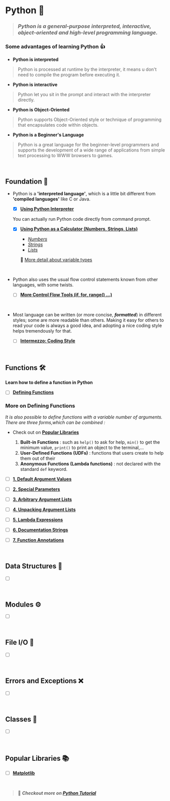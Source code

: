 # **Python** 🐍

> ### ***Python is a general-purpose interpreted, interactive, object-oriented and high-level programming language.***

### **Some advantages of learning Python** 👍

* **Python is interpreted**
> Python is processed at runtime by the interpreter, it means u don't need to compile the program before executing it.
* **Python is interactive**
>Python let you sit in the prompt and interact with the interpreter directly.
* **Python is Object-Oriented**
> Python supports Object-Oriented style or technique of programming that encapsulates code within objects.
* **Python is a Beginner's Language** 
> Python is a great language for the beginner-level programmers and supports the development of a wide range of applications from simple text processing to WWW browsers to games.

</br>

## **Foundation** 🌱

* Python is a **'interpreted language'**, which is a little bit different from **'compiled languages'** like C or Java.

    - [x] **[Using Python Interpreter](foundation/1_python_interpreter.md)**

    You can actually run Python code directly from command prompt. 

    - [x] **[Using Python as a Calculator (Numbers, Strings, Lists)](foundation/2_py_calculator.md)**
        * *[Numbers](foundation/2_py_calculator.md/#2️⃣1️⃣-number)*
        * *[Strings](foundation/2_py_calculator.md/#2️⃣2️⃣-strings)*
        * *[Lists](foundation/2_py_calculator.md/#2️⃣3️⃣-lists)*

        🔗 [More detail about variable types](https://docs.python.org/3/library/stdtypes.html#)
</br>

* Python also uses the usual flow control statements known from other languages, with some twists. 

    - [ ] **[More Control Flow Tools (if, for, range() ...)](foundation/3_control_flow.md)**

</br>

* Most language  can be written (or more concise, ***formatted***) in different styles; some are more readable than others. Making it easy for others to read your code is always a good idea, and adopting a nice coding style helps tremendously for that.

    - [ ] **[Intermezzo: Coding Style]()**

</br>

## **Functions** 🛠️

**Learn how to define a function in Python**

- [ ] **[Defining Functions]()**

### **More on Defining Functions**

*It is also possible to define functions with a variable number of arguments. There are three forms,which can be combined :*
- Check out on **[Popular Libraries](#popular-libraries)**

    1. **Built-in Functions** : such as `help()` to ask for help, `min()` to get the minimum value, `print()` to print an object to the terminal,…  
    2. **User-Defined Functions (UDFs)** : functions that users create to help them out of their
    3. **Anonymous Functions (Lambda functions)** : not declared with the standard `def` keyword.

- [ ] **[1. Default Argument Values]()**

- [ ] **[2. Special Parameters]()**

- [ ] **[3. Arbitrary Argument Lists]()**

- [ ] **[4. Unpacking Argument Lists]()**

- [ ] **[5. Lambda Expressions]()**

- [ ] **[6. Documentation Strings]()**

- [ ] **[7. Function Annotations]()**

</br>

## **Data Structures** 🌳

- [ ] **[]()**

</br>

## **Modules** ⚙️ 

- [ ] **[]()**


</br>


## **File I/O** 📂

- [ ] **[]()**

</br>

## **Errors and Exceptions** ❌

- [ ] **[]()**

</br>

## **Classes** 💊

- [ ] **[]()**

</br>

## **Popular Libraries** 📚

- [ ] **[Matplotlib](libraries/matplotlib/matplotlib_menu.md)**

</br>

> 🔗 ***Checkout more on [Python Tutorial](https://docs.python.org/3/tutorial/index.html)***



